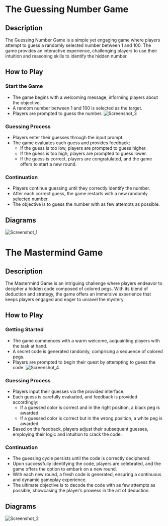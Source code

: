 
# The Guessing Number Game
## Description

The Guessing Number Game is a simple yet engaging game where players attempt to guess a randomly selected number between 1 and 100. The game provides an interactive experience, challenging players to use their intuition and reasoning skills to identify the hidden number.

## How to Play

### Start the Game

- The game begins with a welcoming message, informing players about the objective.
- A random number between 1 and 100 is selected as the target.
- Players are prompted to guess the number.
  ![Screenshot_3](https://github.com/user-attachments/assets/6d02d541-07f4-4ce6-b850-28c71a93070f)

### Guessing Process

- Players enter their guesses through the input prompt.
- The game evaluates each guess and provides feedback:
  - If the guess is too low, players are prompted to guess higher.
  - If the guess is too high, players are prompted to guess lower.
  - If the guess is correct, players are congratulated, and the game offers to start a new round.

### Continuation

- Players continue guessing until they correctly identify the number.
- After each correct guess, the game restarts with a new randomly selected number.
- The objective is to guess the number with as few attempts as possible.

## Diagrams
![Screenshot_1](https://github.com/user-attachments/assets/4634e2a9-3e31-4965-89a4-a8a1ee87653d)

# The Mastermind Game

## Description

The Mastermind Game is an intriguing challenge where players endeavor to decipher a hidden code composed of colored pegs. With its blend of deduction and strategy, the game offers an immersive experience that keeps players engaged and eager to unravel the mystery.

## How to Play

### Getting Started

- The game commences with a warm welcome, acquainting players with the task at hand.
- A secret code is generated randomly, comprising a sequence of colored pegs.
- Players are prompted to begin their quest by attempting to guess the code.
  ![Screenshot_4](https://github.com/user-attachments/assets/859ca4fe-c802-4624-a878-00f61d1d170c)

### Guessing Process

- Players input their guesses via the provided interface.
- Each guess is carefully evaluated, and feedback is provided accordingly:
  - If a guessed color is correct and in the right position, a black peg is awarded.
  - If a guessed color is correct but in the wrong position, a white peg is awarded.
- Based on the feedback, players adjust their subsequent guesses, employing their logic and intuition to crack the code.

### Continuation

- The guessing cycle persists until the code is correctly deciphered.
- Upon successfully identifying the code, players are celebrated, and the game offers the option to embark on a new round.
- With each new round, a fresh code is generated, ensuring a continuous and dynamic gameplay experience.
- The ultimate objective is to decode the code with as few attempts as possible, showcasing the player’s prowess in the art of deduction.

## Diagrams
![Screenshot_2](https://github.com/user-attachments/assets/e5c4e70e-476e-4452-b058-dce429163351)
